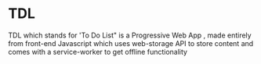 # TDL
TDL which stands for 'To Do List" is a Progressive Web App , made entirely from front-end Javascript which uses web-storage API to store content and comes with a service-worker to get offline functionality

